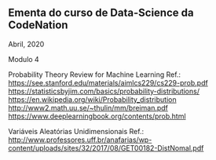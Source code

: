 ## Ementa do curso de Data-Science da CodeNation    

Abril, 2020

Modulo 4

Probability Theory Review for Machine Learning
Ref.:
https://see.stanford.edu/materials/aimlcs229/cs229-prob.pdf
https://statisticsbyjim.com/basics/probability-distributions/
https://en.wikipedia.org/wiki/Probability_distribution
http://www2.math.uu.se/~thulin/mm/breiman.pdf
https://www.deeplearningbook.org/contents/prob.html

Variáveis Aleatórias Unidimensionais
Ref.:
http://www.professores.uff.br/anafarias/wp-content/uploads/sites/32/2017/08/GET00182-DistNomal.pdf